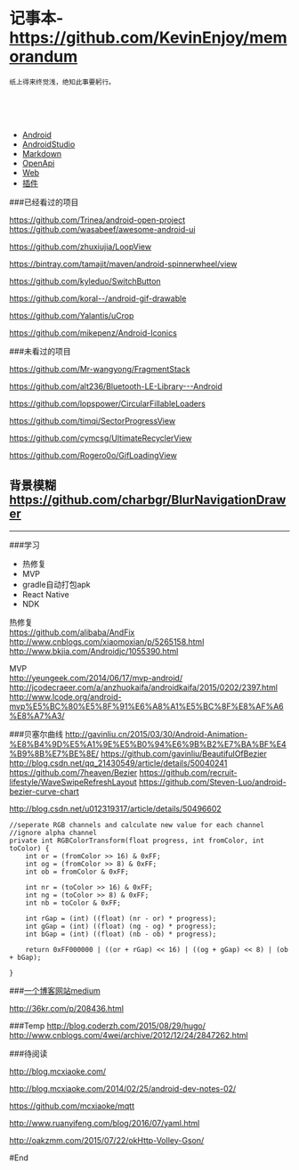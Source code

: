 # 记事本-https://github.com/KevinEnjoy/memorandum 

```
纸上得来终觉浅，绝知此事要躬行。
```


<br>
<br>
<br>

- [Android](https://github.com/KevinEnjoy/memorandum/blob/master/android.md) 
- [AndroidStudio](https://github.com/KevinEnjoy/memorandum/blob/master/AndroidStudio.md) 
- [Markdown](https://github.com/KevinEnjoy/memorandum/blob/master/markdown.md) 
- [OpenApi](https://github.com/KevinEnjoy/memorandum/blob/master/openApi.md) 
- [Web](https://github.com/KevinEnjoy/memorandum/blob/master/web.md) 
- [插件](https://github.com/KevinEnjoy/memorandum/blob/master/plugs.md) 

###已经看过的项目

https://github.com/Trinea/android-open-project
https://github.com/wasabeef/awesome-android-ui

https://github.com/zhuxiujia/LoopView 

https://bintray.com/tamajit/maven/android-spinnerwheel/view

https://github.com/kyleduo/SwitchButton

https://github.com/koral--/android-gif-drawable

https://github.com/Yalantis/uCrop

https://github.com/mikepenz/Android-Iconics


###未看过的项目

https://github.com/Mr-wangyong/FragmentStack

https://github.com/alt236/Bluetooth-LE-Library---Android

https://github.com/lopspower/CircularFillableLoaders

https://github.com/timqi/SectorProgressView

https://github.com/cymcsg/UltimateRecyclerView

https://github.com/Rogero0o/GifLoadingView

背景模糊
https://github.com/charbgr/BlurNavigationDrawer
--------


--------

###学习

- 热修复 
- MVP 
- gradle自动打包apk 
- React Native 
- NDK 

热修复  
https://github.com/alibaba/AndFix 
http://www.cnblogs.com/xiaomoxian/p/5265158.html 
http://www.bkjia.com/Androidjc/1055390.html 

MVP  
http://yeungeek.com/2014/06/17/mvp-android/ 
http://jcodecraeer.com/a/anzhuokaifa/androidkaifa/2015/0202/2397.html 
http://www.lcode.org/android-mvp%E5%BC%80%E5%8F%91%E6%A8%A1%E5%BC%8F%E8%AF%A6%E8%A7%A3/ 






###贝塞尔曲线
http://gavinliu.cn/2015/03/30/Android-Animation-%E8%B4%9D%E5%A1%9E%E5%B0%94%E6%9B%B2%E7%BA%BF%E4%B9%8B%E7%BE%8E/
https://github.com/gavinliu/BeautifulOfBezier
http://blog.csdn.net/qq_21430549/article/details/50040241
https://github.com/7heaven/Bezier
https://github.com/recruit-lifestyle/WaveSwipeRefreshLayout
https://github.com/Steven-Luo/android-bezier-curve-chart

http://blog.csdn.net/u012319317/article/details/50496602


    //seperate RGB channels and calculate new value for each channel
    //ignore alpha channel
    private int RGBColorTransform(float progress, int fromColor, int toColor) {
        int or = (fromColor >> 16) & 0xFF;
        int og = (fromColor >> 8) & 0xFF;
        int ob = fromColor & 0xFF;
    
        int nr = (toColor >> 16) & 0xFF;
        int ng = (toColor >> 8) & 0xFF;
        int nb = toColor & 0xFF;
    
        int rGap = (int) ((float) (nr - or) * progress);
        int gGap = (int) ((float) (ng - og) * progress);
        int bGap = (int) ((float) (nb - ob) * progress);
    
        return 0xFF000000 | ((or + rGap) << 16) | ((og + gGap) << 8) | (ob + bGap);
    
    }



###[一个博客网站medium](https://medium.com/)

http://36kr.com/p/208436.html



###Temp
http://blog.coderzh.com/2015/08/29/hugo/
http://www.cnblogs.com/4wei/archive/2012/12/24/2847262.html


###待阅读

http://blog.mcxiaoke.com/

http://blog.mcxiaoke.com/2014/02/25/android-dev-notes-02/

https://github.com/mcxiaoke/mqtt

http://www.ruanyifeng.com/blog/2016/07/yaml.html

http://oakzmm.com/2015/07/22/okHttp-Volley-Gson/

#End
